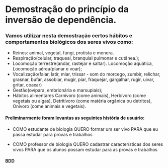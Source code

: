 # Demostração do princípio da inversão de dependência.

### Vamos utilizar nesta demostração certos hábitos e comportamentos biológicos dos seres vivos como:
- Reinos: animal, vegetal, fungi, protista e monera.
- Respiração(celular, traqueal, branquial pulmonar e cutânea.);
- Locomoção terrestre(andar, rastejar e saltar). Locomoção aquática, Locomoção aérea(planar e voar);
- Vocalização(falar, latir, miar, trissar - som do morcego, zumbir, relichar, grasnar, bufar, assobiar, mugir, piar, fraquejar, gargalhar, rugir, uivar, gritar, coaxar)
- Gestão(ovípara, embrionária e marsupiais);
- Hábitos alimentares Carnívoro (come animais), Herbívoro (come vegetais ou algas), Detritívoro (come matéria orgânica ou detritos), Onívoro (come animais e vegetais).

#### Preliminarmente foram levantas as seguintes história de usuário:

- COMO estudante de biologia
QUERO formar um ser vivo
PARA que eu passa estudar para provas e trabalhos


- COMO professor de biologia
QUERO cadastrar características dos seres vivos
PARA que os alunos possam estudar para as provas e trabalhos

#### BDD
 